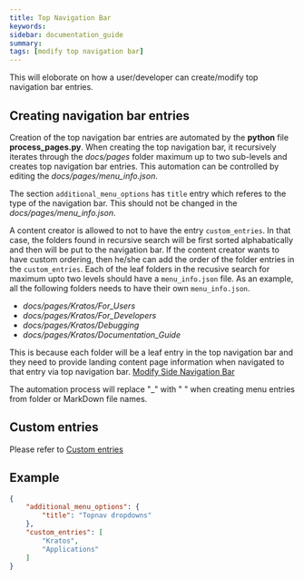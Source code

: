 ```yaml
---
title: Top Navigation Bar
keywords: 
sidebar: documentation_guide
summary: 
tags: [modify top navigation bar]
---
```


This will eloborate on how a user/developer can create/modify top navigation bar entries.

## Creating navigation bar entries

Creation of the top navigation bar entries are automated by the **python** file **process_pages.py**. When creating the top navigation bar, it recursively iterates through the *docs/pages* folder maximum up to two sub-levels and creates top navigation bar entries. This automation can be controlled by editing the *docs/pages/menu_info.json*.

The section ```additional_menu_options``` has ```title``` entry which referes to the type of the navigation bar. This should not be changed in the *docs/pages/menu_info.json*.

A content creator is allowed to not to have the entry ```custom_entries```. In that case, the folders found in recursive search will be first sorted alphabatically and then will be put to the navigation bar. If the content creator wants to have custom ordering, then he/she can add the order of the folder entries in the ```custom_entries```. Each of the leaf folders in the recusive search for maximum upto two levels should have a ```menu_info.json``` file. As an example, all the following folders needs to have their own ```menu_info.json```.
* *docs/pages/Kratos/For_Users*
* *docs/pages/Kratos/For_Developers*
* *docs/pages/Kratos/Debugging*
* *docs/pages/Kratos/Documentation_Guide*

This is because each folder will be a leaf entry in the top navigation bar and they need to provide landing content page information when navigated to that entry via top navigation bar. [Modify Side Navigation Bar](Modify_side_nav.html)

The automation process will replace "_" with " " when creating menu entries from folder or MarkDown file names.

## Custom entries

Please refer to [Custom entries](Custom_entries.html)

## Example

```json
{
    "additional_menu_options": {
        "title": "Topnav dropdowns"
    },
    "custom_entries": [
        "Kratos",
        "Applications"
    ]
}
```






